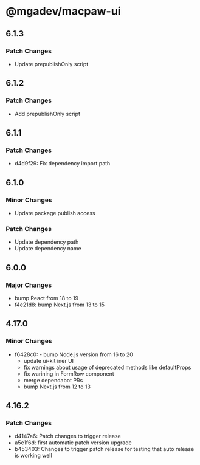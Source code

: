 # @mgadev/macpaw-ui

## 6.1.3

### Patch Changes

- Update prepublishOnly script

## 6.1.2

### Patch Changes

- Add prepublishOnly script

## 6.1.1

### Patch Changes

- d4d9f29: Fix dependency import path

## 6.1.0

### Minor Changes

- Update package publish access

### Patch Changes

- Update dependency path
- Update dependency name

## 6.0.0

### Major Changes

- bump React from 18 to 19
- f4e21d8: bump Next.js from 13 to 15

## 4.17.0

### Minor Changes

- f6428c0: - bump Node.js version from 16 to 20
  - update ui-kit iner UI
  - fix warnings about usage of deprecated methods like defaultProps
  - fix warining in FormRow component
  - merge dependabot PRs
  - bump Next.js from 12 to 13

## 4.16.2

### Patch Changes

- d4147a6: Patch changes to trigger release
- a5e1f6d: first automatic patch version upgrade
- b453403: Changes to trigger patch release for testing that auto release is working well
